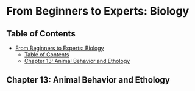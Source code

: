 # From Beginners to Experts: Biology
## Table of Contents
- [From Beginners to Experts: Biology](#from-beginners-to-experts-biology)
  - [Table of Contents](#table-of-contents)
  - [Chapter 13: Animal Behavior and Ethology](#chapter-13-animal-behavior-and-ethology)

## Chapter 13: Animal Behavior and Ethology